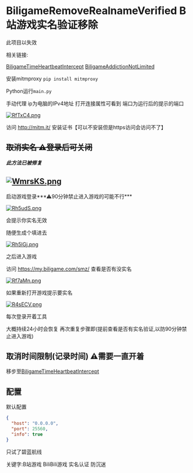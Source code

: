 # BiligameRemoveRealnameVerified B站游戏实名验证移除

此项目以失效

相关链接:

[BiligameTimeHeartbeatIntercept](https://github.com/Enaium/BiligameTimeHeartbeatIntercept)
[BiligameAddictionNotLimited](https://github.com/Enaium/BiligameAddictionNotLimited)

安装mitmproxy `pip install mitmproxy`

Python运行`main.py`

手动代理 ip为电脑的IPv4地址 打开连接属性可看到 端口为运行后的提示的端口

[![RfTxC4.png](https://z3.ax1x.com/2021/07/04/RfTxC4.png)](https://imgtu.com/i/RfTxC4)

访问 http://mitm.it/ 安装证书【可以不安装但是https访问会访问不了】

## ~~取消实名 ⚠登录后可关闭~~ 

***此方法已被修复***

[![WmrsKS.png](https://z3.ax1x.com/2021/07/15/WmrsKS.png)](https://imgtu.com/i/WmrsKS)
---

启动游戏登录***⚠90分钟禁止进入游戏的可能不行***

[![Rh5udS.png](https://z3.ax1x.com/2021/07/05/Rh5udS.png)](https://imgtu.com/i/Rh5udS)

会提示你实名无效

随便生成个填进去

[![Rh5lGj.png](https://z3.ax1x.com/2021/07/05/Rh5lGj.png)](https://imgtu.com/i/Rh5lGj)

之后进入游戏

访问 https://my.biligame.com/smz/ 查看是否有没实名

[![Rf7aMn.png](https://z3.ax1x.com/2021/07/04/Rf7aMn.png)](https://imgtu.com/i/Rf7aMn)

如果重新打开游戏提示要实名

[![R4sECV.png](https://z3.ax1x.com/2021/07/05/R4sECV.png)](https://imgtu.com/i/R4sECV)

每次登录开着工具

大概持续24小时会恢复 再次重复步骤即(提前查看是否有实名验证,以防90分钟禁止进入游戏)

## 取消时间限制(记录时间) ⚠需要一直开着

移步至[BiligameTimeHeartbeatIntercept](https://github.com/Enaium/BiligameTimeHeartbeatIntercept)

## 配置

默认配置

```json
{
  "host": "0.0.0.0",
  "port": 25560,
  "info": true
}
```



只试了碧蓝航线

关键字:B站游戏 BiliBili游戏 实名认证 防沉迷
